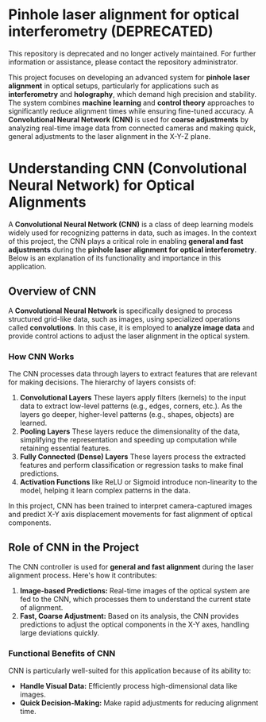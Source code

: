 # Pinhole laser alignment for optical interferometry (DEPRECATED)

This repository is deprecated and no longer actively maintained.  For further information or assistance, please contact the repository administrator.

This project focuses on developing an advanced system for **pinhole laser alignment** in optical setups, particularly for
applications such as **interferometry** and **holography**, which demand high precision and stability. The system combines 
**machine learning** and **control theory** approaches to significantly reduce alignment times while ensuring fine-tuned 
accuracy. A **Convolutional Neural Network (CNN)** is used for **coarse adjustments** by analyzing real-time image data 
from connected cameras and making quick, general adjustments to the laser alignment in the X-Y-Z plane.

# Understanding CNN (Convolutional Neural Network) for Optical Alignments
A **Convolutional Neural Network (CNN)** is a class of deep learning models widely used for recognizing patterns in data,
such as images. In the context of this project, the CNN plays a critical role in enabling **general and fast adjustments** 
during the **pinhole laser alignment for optical interferometry**. Below is an explanation of its functionality and importance
in this application.
## Overview of CNN
A **Convolutional Neural Network** is specifically designed to process structured grid-like data, such as images, using
specialized operations called **convolutions**. In this case, it is employed to **analyze image data** and provide control
actions to adjust the laser alignment in the optical system.
### How CNN Works
The CNN processes data through layers to extract features that are relevant for making decisions. The hierarchy of layers consists of:
1. **Convolutional Layers**
These layers apply filters (kernels) to the input data to extract low-level patterns (e.g., edges, corners, etc.). As the layers go deeper, higher-level patterns (e.g., shapes, objects) are learned.
2. **Pooling Layers**
These layers reduce the dimensionality of the data, simplifying the representation and speeding up computation while retaining essential features.
3. **Fully Connected (Dense) Layers**
These layers process the extracted features and perform classification or regression tasks to make final predictions.
4. **Activation Functions** like ReLU or Sigmoid introduce non-linearity to the model, helping it learn complex patterns in the data.

In this project, CNN has been trained to interpret camera-captured images and predict X-Y axis displacement movements for fast alignment of optical components.
## Role of CNN in the Project
The CNN controller is used for **general and fast alignment** during the laser alignment process. Here's how it contributes:
1. **Image-based Predictions:**
Real-time images of the optical system are fed to the CNN, which processes them to understand the current state of alignment.
2. **Fast, Coarse Adjustment:**
Based on its analysis, the CNN provides predictions to adjust the optical components in the X-Y axes, handling large deviations quickly.

### Functional Benefits of CNN
CNN is particularly well-suited for this application because of its ability to:
- **Handle Visual Data:** Efficiently process high-dimensional data like images.
- **Quick Decision-Making:** Make rapid adjustments for reducing alignment time.
